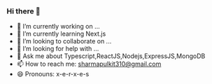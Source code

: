 ### Hi there 👋


<!--**x3rxe5/x3rxe5** is a ✨ _special_ ✨ repository because its `README.md` (this file) appears on your GitHub profile.

Here are some ideas to get you started:
-->

- 🔭 I’m currently working on ...
- 🌱 I’m currently learning Next.js
- 👯 I’m looking to collaborate on ...
- 🤔 I’m looking for help with ...
- 💬 Ask me about Typescript,ReactJS,Nodejs,ExpressJS,MongoDB
- 📫 How to reach me: sharmapulkit310@gmail.com
- 😄 Pronouns: x-e-r-x-e-s

